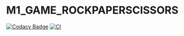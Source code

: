# M1_GAME_ROCKPAPERSCISSORS

[![Codacy Badge](https://api.codacy.com/project/badge/Grade/f47ddc3f5a7b46cda42189e781f39670)](https://app.codacy.com/gh/Bhanugprakash/M1_GAME_ROCKPAPERSCISSORS?utm_source=github.com&utm_medium=referral&utm_content=Bhanugprakash/M1_GAME_ROCKPAPERSCISSORS&utm_campaign=Badge_Grade_Settings)
[![CI](https://github.com/Bhanugprakash/M1_GAME_ROCKPAPERSCISSORS/actions/workflows/blank.yml/badge.svg)](https://github.com/Bhanugprakash/M1_GAME_ROCKPAPERSCISSORS/actions/workflows/blank.yml)
